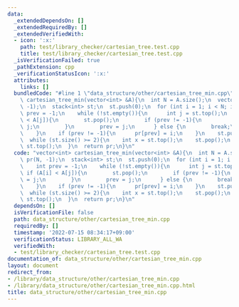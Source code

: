 ```yaml
---
data:
  _extendedDependsOn: []
  _extendedRequiredBy: []
  _extendedVerifiedWith:
  - icon: ':x:'
    path: test/library_checker/cartesian_tree.test.cpp
    title: test/library_checker/cartesian_tree.test.cpp
  _isVerificationFailed: true
  _pathExtension: cpp
  _verificationStatusIcon: ':x:'
  attributes:
    links: []
  bundledCode: "#line 1 \"data_structure/other/cartesian_tree_min.cpp\"\nvector<int>\
    \ cartesian_tree_min(vector<int> &A){\n  int N = A.size();\n  vector<int> pr(N,\
    \ -1);\n  stack<int> st;\n  st.push(0);\n  for (int i = 1; i < N; i++){\n    int\
    \ prev = -1;\n    while (!st.empty()){\n      int j = st.top();\n      if (A[i]\
    \ < A[j]){\n        st.pop();\n        if (prev != -1){\n          pr[prev] =\
    \ j;\n        }\n        prev = j;\n      } else {\n        break;\n      }\n\
    \    }\n    if (prev != -1){\n      pr[prev] = i;\n    }\n    st.push(i);\n  }\n\
    \  while (st.size() >= 2){\n    int x = st.top();\n    st.pop();\n    pr[x] =\
    \ st.top();\n  }\n  return pr;\n}\n"
  code: "vector<int> cartesian_tree_min(vector<int> &A){\n  int N = A.size();\n  vector<int>\
    \ pr(N, -1);\n  stack<int> st;\n  st.push(0);\n  for (int i = 1; i < N; i++){\n\
    \    int prev = -1;\n    while (!st.empty()){\n      int j = st.top();\n     \
    \ if (A[i] < A[j]){\n        st.pop();\n        if (prev != -1){\n          pr[prev]\
    \ = j;\n        }\n        prev = j;\n      } else {\n        break;\n      }\n\
    \    }\n    if (prev != -1){\n      pr[prev] = i;\n    }\n    st.push(i);\n  }\n\
    \  while (st.size() >= 2){\n    int x = st.top();\n    st.pop();\n    pr[x] =\
    \ st.top();\n  }\n  return pr;\n}\n"
  dependsOn: []
  isVerificationFile: false
  path: data_structure/other/cartesian_tree_min.cpp
  requiredBy: []
  timestamp: '2022-07-15 08:34:17+09:00'
  verificationStatus: LIBRARY_ALL_WA
  verifiedWith:
  - test/library_checker/cartesian_tree.test.cpp
documentation_of: data_structure/other/cartesian_tree_min.cpp
layout: document
redirect_from:
- /library/data_structure/other/cartesian_tree_min.cpp
- /library/data_structure/other/cartesian_tree_min.cpp.html
title: data_structure/other/cartesian_tree_min.cpp
---
```

